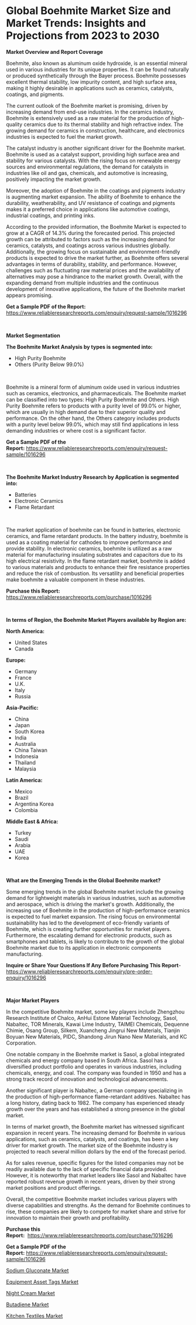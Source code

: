 <p><h1>Global Boehmite Market Size and Market Trends: Insights and Projections from 2023 to 2030</h1></p><p><strong>Market Overview and Report Coverage</strong></p>
<p><p>Boehmite, also known as aluminum oxide hydroxide, is an essential mineral used in various industries for its unique properties. It can be found naturally or produced synthetically through the Bayer process. Boehmite possesses excellent thermal stability, low impurity content, and high surface area, making it highly desirable in applications such as ceramics, catalysts, coatings, and pigments.</p><p>The current outlook of the Boehmite market is promising, driven by increasing demand from end-use industries. In the ceramics industry, Boehmite is extensively used as a raw material for the production of high-quality ceramics due to its thermal stability and high refractive index. The growing demand for ceramics in construction, healthcare, and electronics industries is expected to fuel the market growth.</p><p>The catalyst industry is another significant driver for the Boehmite market. Boehmite is used as a catalyst support, providing high surface area and stability for various catalysts. With the rising focus on renewable energy sources and environmental regulations, the demand for catalysts in industries like oil and gas, chemicals, and automotive is increasing, positively impacting the market growth.</p><p>Moreover, the adoption of Boehmite in the coatings and pigments industry is augmenting market expansion. The ability of Boehmite to enhance the durability, weatherability, and UV resistance of coatings and pigments makes it a preferred choice in applications like automotive coatings, industrial coatings, and printing inks.</p><p>According to the provided information, the Boehmite Market is expected to grow at a CAGR of 14.3% during the forecasted period. This projected growth can be attributed to factors such as the increasing demand for ceramics, catalysts, and coatings across various industries globally. Additionally, the growing focus on sustainable and environment-friendly products is expected to drive the market further, as Boehmite offers several advantages in terms of durability, stability, and performance. However, challenges such as fluctuating raw material prices and the availability of alternatives may pose a hindrance to the market growth. Overall, with the expanding demand from multiple industries and the continuous development of innovative applications, the future of the Boehmite market appears promising.</p></p>
<p><strong>Get a Sample PDF of the Report:</strong> <a href="https://www.reliableresearchreports.com/enquiry/request-sample/1016296">https://www.reliableresearchreports.com/enquiry/request-sample/1016296</a></p>
<p>&nbsp;</p>
<p><strong>Market Segmentation</strong></p>
<p><strong>The Boehmite Market Analysis by types is segmented into:</strong></p>
<p><ul><li>High Purity Boehmite</li><li>Others (Purity Below 99.0%)</li></ul></p>
<p>&nbsp;</p>
<p><p>Boehmite is a mineral form of aluminum oxide used in various industries such as ceramics, electronics, and pharmaceuticals. The Boehmite market can be classified into two types: High Purity Boehmite and Others. High Purity Boehmite refers to products with a purity level of 99.0% or higher, which are usually in high demand due to their superior quality and performance. On the other hand, the Others category includes products with a purity level below 99.0%, which may still find applications in less demanding industries or where cost is a significant factor.</p></p>
<p><strong>Get a Sample PDF of the Report:</strong>&nbsp;<a href="https://www.reliableresearchreports.com/enquiry/request-sample/1016296">https://www.reliableresearchreports.com/enquiry/request-sample/1016296</a></p>
<p>&nbsp;</p>
<p><strong>The Boehmite Market Industry Research by Application is segmented into:</strong></p>
<p><ul><li>Batteries</li><li>Electronic Ceramics</li><li>Flame Retardant</li></ul></p>
<p>&nbsp;</p>
<p><p>The market application of boehmite can be found in batteries, electronic ceramics, and flame retardant products. In the battery industry, boehmite is used as a coating material for cathodes to improve performance and provide stability. In electronic ceramics, boehmite is utilized as a raw material for manufacturing insulating substrates and capacitors due to its high electrical resistivity. In the flame retardant market, boehmite is added to various materials and products to enhance their fire resistance properties and reduce the risk of combustion. Its versatility and beneficial properties make boehmite a valuable component in these industries.</p></p>
<p><strong>Purchase this Report:</strong>&nbsp; <a href="https://www.reliableresearchreports.com/purchase/1016296">https://www.reliableresearchreports.com/purchase/1016296</a></p>
<p>&nbsp;</p>
<p><strong>In terms of Region, the Boehmite Market Players available by Region are:</strong></p>
<p>
    <p> <strong> North America: </strong>
        <ul>
            <li>United States</li>
            <li>Canada</li>
        </ul>
        </p> 
    <p> <strong> Europe: </strong>
        <ul>
            <li>Germany</li>
            <li>France</li>
            <li>U.K.</li>
            <li>Italy</li>
            <li>Russia</li>
        </ul>
        </p> 
    <p> <strong> Asia-Pacific: </strong>
        <ul>
            <li>China</li>
            <li>Japan</li>
            <li>South Korea</li>
            <li>India</li>
            <li>Australia</li>
            <li>China Taiwan</li>
            <li>Indonesia</li>
            <li>Thailand</li>
            <li>Malaysia</li>
        </ul>
        </p> 
    <p> <strong> Latin America: </strong>
        <ul>
            <li>Mexico</li>
            <li>Brazil</li>
            <li>Argentina Korea</li>
            <li>Colombia</li>
        </ul>
        </p> 
    <p> <strong> Middle East & Africa: </strong>
        <ul>
            <li>Turkey</li>
            <li>Saudi</li>
            <li>Arabia</li>
            <li>UAE</li>
            <li>Korea</li>
        </ul>
    </p>
    </p>
<p>&nbsp;</p>
<p><strong>What are the Emerging Trends in the Global Boehmite market?</strong></p>
<p><p>Some emerging trends in the global Boehmite market include the growing demand for lightweight materials in various industries, such as automotive and aerospace, which is driving the market's growth. Additionally, the increasing use of Boehmite in the production of high-performance ceramics is expected to fuel market expansion. The rising focus on environmental sustainability has led to the development of eco-friendly variants of Boehmite, which is creating further opportunities for market players. Furthermore, the escalating demand for electronic products, such as smartphones and tablets, is likely to contribute to the growth of the global Boehmite market due to its application in electronic components manufacturing.</p></p>
<p><strong>Inquire or Share Your Questions If Any Before Purchasing This Report</strong>- <a href="https://www.reliableresearchreports.com/enquiry/pre-order-enquiry/1016296">https://www.reliableresearchreports.com/enquiry/pre-order-enquiry/1016296</a></p>
<p>&nbsp;</p>
<p><strong>Major Market Players</strong></p>
<p><p>In the competitive Boehmite market, some key players include Zhengzhou Research Institute of Chalco, AnHui Estone Material Technology, Sasol, Nabaltec, TOR Minerals, Kawai Lime Industry, TAIMEI Chemicals, Dequenne Chimie, Osang Group, Silkem, Xuancheng Jingrui New Materials, Tianjin Boyuan New Materials, PIDC, Shandong Jirun Nano New Materials, and KC Corporation.</p><p>One notable company in the Boehmite market is Sasol, a global integrated chemicals and energy company based in South Africa. Sasol has a diversified product portfolio and operates in various industries, including chemicals, energy, and coal. The company was founded in 1950 and has a strong track record of innovation and technological advancements.</p><p>Another significant player is Nabaltec, a German company specializing in the production of high-performance flame-retardant additives. Nabaltec has a long history, dating back to 1982. The company has experienced steady growth over the years and has established a strong presence in the global market.</p><p>In terms of market growth, the Boehmite market has witnessed significant expansion in recent years. The increasing demand for Boehmite in various applications, such as ceramics, catalysts, and coatings, has been a key driver for market growth. The market size of the Boehmite industry is projected to reach several million dollars by the end of the forecast period.</p><p>As for sales revenue, specific figures for the listed companies may not be readily available due to the lack of specific financial data provided. However, it is noteworthy that market leaders like Sasol and Nabaltec have reported robust revenue growth in recent years, driven by their strong market positions and product offerings.</p><p>Overall, the competitive Boehmite market includes various players with diverse capabilities and strengths. As the demand for Boehmite continues to rise, these companies are likely to compete for market share and strive for innovation to maintain their growth and profitability.</p></p>
<p><strong>Purchase this Report:</strong>&nbsp;&nbsp;<a href="https://www.reliableresearchreports.com/purchase/1016296">https://www.reliableresearchreports.com/purchase/1016296</a></p>
<p></p>
<p><strong>Get a Sample PDF of the Report:</strong>&nbsp;<a href="https://www.reliableresearchreports.com/enquiry/request-sample/1016296">https://www.reliableresearchreports.com/enquiry/request-sample/1016296</a></p>
<p><p><a href="https://github.com/luckyshygirl/Market-Research-Report-List-2/blob/main/sodium-gluconate-market.md">Sodium Gluconate Market</a></p><p><a href="https://www.linkedin.com/pulse/equipment-asset-tags-market-size-share-amp-trends-analysis-ohi7e/">Equipment Asset Tags Market</a></p><p><a href="https://www.linkedin.com/pulse/decoding-night-cream-market-deep-dive-latest-trends-segmentation-i8yuc/">Night Cream Market</a></p><p><a href="https://github.com/gdfhhhj/Market-Research-Report-List-2/blob/main/butadiene-market.md">Butadiene Market</a></p><p><a href="https://www.linkedin.com/pulse/kitchen-textiles-market-share-amp-new-trends-analysis-report-7xzfe/">Kitchen Textiles Market</a></p></p>